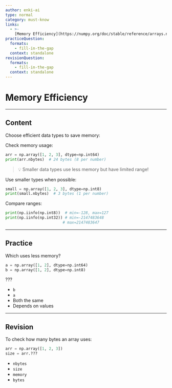 ```yaml
---
author: enki-ai
type: normal
category: must-know
links:
  - >-
    [Memory Efficiency](https://numpy.org/doc/stable/reference/arrays.ndarray.html#memory-layout){website}
practiceQuestion:
  formats:
    - fill-in-the-gap
  context: standalone
revisionQuestion:
  formats:
    - fill-in-the-gap
  context: standalone
---
```


# Memory Efficiency

---

## Content

Choose efficient data types to save memory:

Check memory usage:

```python
arr = np.array([1, 2, 3], dtype=np.int64)
print(arr.nbytes)  # 24 bytes (8 per number)
```

> 💡 Smaller data types use less memory but have limited range!

Use smaller types when possible:

```python
small = np.array([1, 2, 3], dtype=np.int8)
print(small.nbytes)  # 3 bytes (1 per number)
```

Compare ranges:

```python
print(np.iinfo(np.int8))  # min=-128, max=127
print(np.iinfo(np.int32)) # min=-2147483648
                         # max=2147483647
```

---

## Practice

Which uses less memory?

```python
a = np.array([1, 2], dtype=np.int64)
b = np.array([1, 2], dtype=np.int8)
```

???

- `b`
- `a`
- Both the same
- Depends on values

---

## Revision

To check how many bytes an array uses:

```python
arr = np.array([1, 2, 3])
size = arr.???
```

- `nbytes`
- `size`
- `memory`
- `bytes`
